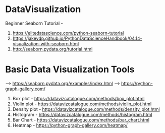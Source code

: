 # DataVisualization

Beginner Seaborn Tutorial - 
1) https://elitedatascience.com/python-seaborn-tutorial
2) https://jakevdp.github.io/PythonDataScienceHandbook/04.14-visualization-with-seaborn.html
3) http://seaborn.pydata.org/tutorial.html

# Basic Data Visualization Tools
--> https://seaborn.pydata.org/examples/index.html
--> https://python-graph-gallery.com/

1) Box plot - https://datavizcatalogue.com/methods/box_plot.html
2) Violin plot - https://datavizcatalogue.com/methods/violin_plot.html
3) Density plot - https://datavizcatalogue.com/methods/density_plot.html
4) Histogram - https://datavizcatalogue.com/methods/histogram.html
5) Bar Chart - https://datavizcatalogue.com/methods/bar_chart.html
6) Heatmap - https://python-graph-gallery.com/heatmap/
